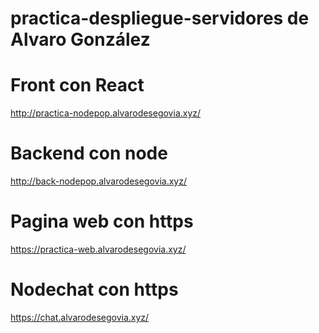 # practica-despliegue-servidores de Alvaro González


# Front con React 

http://practica-nodepop.alvarodesegovia.xyz/

# Backend con node

http://back-nodepop.alvarodesegovia.xyz/

# Pagina web con https

https://practica-web.alvarodesegovia.xyz/

# Nodechat con https

https://chat.alvarodesegovia.xyz/
